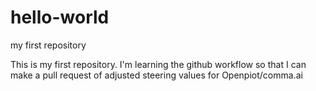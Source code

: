 # hello-world
my first repository

This is my first repository. I'm learning the github workflow so that I can make a pull request of adjusted steering values for Openpiot/comma.ai

